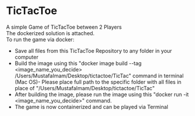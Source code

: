 # TicTacToe
A simple Game of TicTacToe between 2 Players <br>
The dockerized solution is attached. <br>
To run the game via docker:
- Save all files from this TicTacToe Repository to any folder in your computer 
- Build the image using this "docker image build --tag <image_name_you_decide> /Users/MustafaImam/Desktop/tictactoe/TicTac" command in terminal (Mac OS)- Please place full path to the specific folder with all files in place of "/Users/MustafaImam/Desktop/tictactoe/TicTac"
- After building the image, please run the image using this "docker run -it <image_name_you_decide>" command.
- The game is now containerized and can be played via Terminal 
